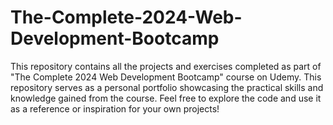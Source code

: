 # The-Complete-2024-Web-Development-Bootcamp
This repository contains all the projects and exercises completed as part of "The Complete 2024 Web Development Bootcamp" course on Udemy. This repository serves as a personal portfolio showcasing the practical skills and knowledge gained from the course. Feel free to explore the code and use it as a reference or inspiration for your own projects!

<a href="https://github.com/dirlei12/The-Complete-2024-Web-Development-Bootcamp/blob/main/Projects/4.3%2BHTML%2BPortfolio%2BProject/4.3%20HTML%20Porfolio%20Project/index.html" target="_blank"></a>

